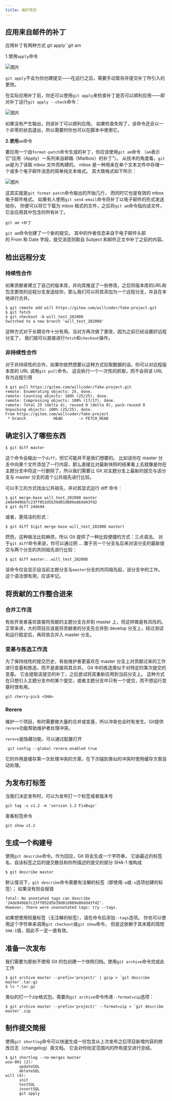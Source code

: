 ```yaml
---
title: 维护项目
---
```



## 应用来自邮件的补丁

应用补丁有两种方式 git apply``git am

1.使用`apply`命令

![图片](./../../../.vuepress/public/images/JNw7XKxRgJbwudNw.png)

`git apply`不会为你创建提交——在运行之后，需要手动暂存并提交补丁所引入的更改。

在实际应用补丁前，你还可以使用`git apply`来检查补丁是否可以顺利应用——即对补丁运行`git apply --check`命令：

![图片](./../../../.vuepress/public/images/7EFVgJ1TEuhPhnVS.png)

如果没有产生输出，则该补丁可以顺利应用。 如果检查失败了，该命令还会以一个非零的状态退出，所以需要时你也可以在脚本中使用它。

**2.使用**`am`命令

要应用一个由`format-patch`命令生成的补丁，你应该使用`git am`命令 （`am`表示它“应用（Apply）一系列来自邮箱（Mailbox）的补丁”）。 从技术的角度看，`git am`是为了读取 mbox 文件而构建的， mbox 是一种用来在单个文本文件中存储一个或多个电子邮件消息的简单纯文本格式。 其大致格式如下所示：

![图片](./../../../.vuepress/public/images/qzDGJTqJC6PMXp8E.png)

这其实就是`git format-patch`命令输出的开始几行， 而同时它也是有效的 mbox 电子邮件格式。 如果有人使用`git send-email`命令将补丁以电子邮件的形式发送给你， 你便可以将它下载为 mbox 格式的文件，之后将`git am`命令指向该文件，它会应用其中包含的所有补丁。

```shell
git am +补丁
```
`git am`命令创建了一个新的提交。 其中的作者信息来自于电子邮件头部的 From 和 Date 字段，提交消息则取自 Subject 和邮件正文中补丁之前的内容。
## 检出远程分支

### **持续性合作**

如果贡献者建立了自己的版本库，并向其推送了一些修改，之后将版本库的URL和包含更改的远程分支发送给你，那么我们可以将其添加为一个远程分支，并且在本地进行合并。

```shell
$ git remote add will https://gitee.com/willcoder/fake-project.git
$ git fetch
$ git checkout -b will_test_202008
Switched to a new branch 'will_test_202008'
```
这种方式对于长期合作十分有用。当对方再次做了更改，因为之前已经设置好远程分支了， 我们就可以直接进行`fetch`和`checkout`操作。

### **非持续性合作**

对于非持续性的合作，如果你依然想要以这种方式拉取数据的话，你可以对远程版本库的 URL 调用`git pull`命令。 这会执行一个一次性的抓取，而不会将该 URL 存为远程引用

```shell
$ git pull https://gitee.com/willcoder/fake-project.git
remote: Enumerating objects: 25, done.
remote: Counting objects: 100% (25/25), done.
remote: Compressing objects: 100% (17/17), done.
remote: Total 25 (delta 4), reused 0 (delta 0), pack-reused 0
Unpacking objects: 100% (25/25), done.
From https://gitee.com/willcoder/fake-project
 * branch            HEAD       -> FETCH_HEAD
```
## 确定引入了哪些东西

```shell
$ git diff master
```
这个命令会输出一个`diff`，但它可能并不是我们想要的。
比如说你在 master 分支中向某个文件添加了一行内容，那么直接比对最新快照的结果看上去就像是你在主题分支中将这一行删除了。所以我们需要让 Git 对主题分支上最新的提交与该分支与 master 分支的首个公共祖先进行比较。

可以手工的方式找出公共祖先，并对其显式运行 diff 命令：

```shell
$ git merge-base will_test_202008 master
24de949bb7c23ff052d5b39d01d809e86dd43fd2
$ git diff 24de94
```
或者，更简洁的形式：
```shell
$ git diff $(git merge-base will_test_202008 master)
```
然而，这种做法比较麻烦，所以 Git 提供了一种比较便捷的方式：三点语法。 对于`git diff`命令来说，你可以通过把 ... 置于另一个分支名后来对该分支的最新提交与两个分支的共同祖先进行比较：
```shell
$ git diff master...will_test_202008
```
该命令仅会显示自当前主题分支与`master`分支的共同祖先起，该分支中的工作。 这个语法很有用，应该牢记。
## 将贡献的工作整合进来

### **合并工作流**

有些开发者喜欢直接将贡献的主题分支合并到 master 上，但这样做是有风险的。正常来讲，大的项目应该是将贡献者的分支先合并到 develop 分支上，经过测试和运行稳定后，再将其合并入 master 分支。

### **变基与拣选工作流**

为了保持线性的提交历史，有些维护者更喜欢在 master 分支上对贡献过来的工作进行变基和拣选，而不是直接将其合并。 Git 中的拣选类似于对特定的某次提交的变基。 它会提取该提交的补丁，之后尝试将其重新应用到当前分支上。 这种方式在只想引入主题分支中的某个提交，或者主题分支中只有一个提交，而不想运行变基时很有用。

```shell
git cherry-pick <SHA>
```
### **Rerere**
维护一个项目，有时需要做大量的合并或变基，所以冲突也会时有发生。Git提供`rerere`功能帮助维护者处理冲突。

`rerere`是隐藏功能，可以通过配置打开

```shell
 git config --global rerere.enabled true
```
它的作用是缓存第一次处理冲突的方案，在下次碰到类似的冲突时使用缓存方案自动处理。
## 为发布打标签

当我们决定发布时，可以为发布打一个标签或者版本号

```shell
git tag -s v1.2 -m 'version 1.2 FixBugs'
```
查看标签命令
```shell
git show v1.2
```
## 生成一个构建号

使用`git describe`命令。作为回应，Git 将会生成一个字符串， 它由最近的标签名、自该标签之后的提交数目和你所描述的提交的部分 SHA-1 值构成

```shell
$ git describe master
```
默认情况下，`git describe`命令需要有注解的标签（即使用`-a`或`-s`选项创建的标签）；
如果没有则会报错

```shell
fatal: No annotated tags can describe 
'24de949bb7c23ff052d5b39d01d809e86dd43fd2'.
However, there were unannotated tags: try --tags.
```
如果想使用轻量标签（无注解的标签），请在命令后添加`--tags`选项。 你也可以使用这个字符串来调用`git checkout`或`git show`命令， 但是这依赖于其末尾的简短`SHA-1`值，因此不一定一直有效。
## 准备一次发布

我们需要为那些不使用 Git 的包创建一个快照归档。使用`git archive`命令完成此工作

```shell
$ git archive master --prefix='project/' | gzip > `git describe master`.tar.gz
$ ls *.tar.gz
```
类似的打一个zip格式包，需要向`git archive`命令传递`--format=zip`选项：
```shell
$ git archive master --prefix='project/' --format=zip > `git describe master`.zip
```
## 制作提交简报

使用`git shortlog`命令可以快速生成一份包含从上次发布之后项目新增内容的修改日志（changelog）类文档。 它会对你给定范围内的所有提交进行总结。

```shell
$ git shortlog --no-merges master
wzw-001 (2):
      updateSQL
      deleteSQL
will (4):
      init
      testSQL
      insertSQL
      git apply
```